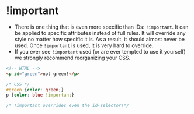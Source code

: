 # !important

- There is one thing that is even more specific than IDs: `!important`. It can be applied to specific attributes instead of full rules. It will override any style no matter how specific it is. As a result, it should almost never be used. Once `!important` is used, it is very hard to override.
- If you ever see `!important` used (or are ever tempted to use it yourself) we strongly recommend reorganizing your CSS.

```html
<!-- HTML -->
<p id="green">not green!</p>
```
```css
/* CSS */ 
#green {color: green;}
p {color: blue !important}

/* !important overrides even the id-selector!*/
```
